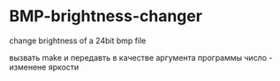 # BMP-brightness-changer
change brightness of a 24bit bmp file

вызвать make и передавть в качестве аргумента программы число - изменене яркости

